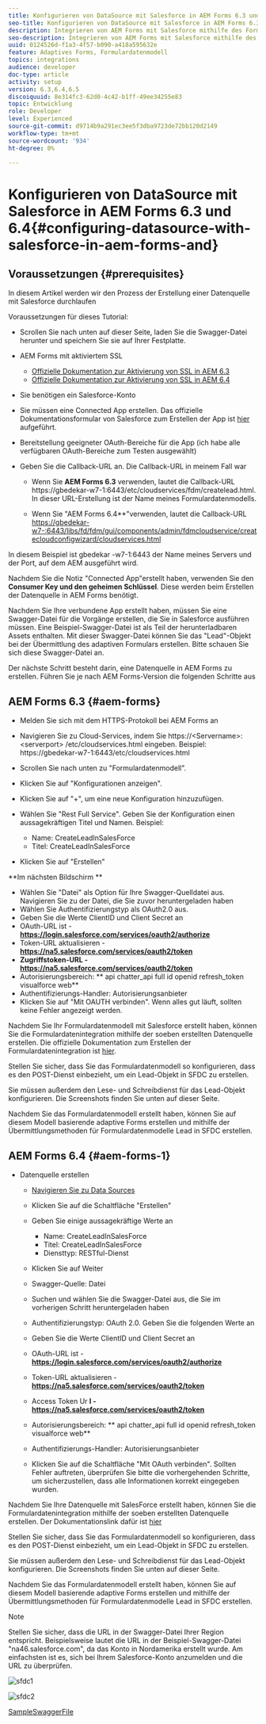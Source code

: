 ```yaml
---
title: Konfigurieren von DataSource mit Salesforce in AEM Forms 6.3 und 6.4
seo-title: Konfigurieren von DataSource mit Salesforce in AEM Forms 6.3 und 6.4
description: Integrieren von AEM Forms mit Salesforce mithilfe des Formulardatenmodells
seo-description: Integrieren von AEM Forms mit Salesforce mithilfe des Formulardatenmodells
uuid: 0124526d-f1a3-4f57-b090-a418a595632e
feature: Adaptives Forms, Formulardatenmodell
topics: integrations
audience: developer
doc-type: article
activity: setup
version: 6.3,6.4,6.5
discoiquuid: 8e314fc3-62d0-4c42-b1ff-49ee34255e83
topic: Entwicklung
role: Developer
level: Experienced
source-git-commit: d9714b9a291ec3ee5f3dba9723de72bb120d2149
workflow-type: tm+mt
source-wordcount: '934'
ht-degree: 0%

---
```



# Konfigurieren von DataSource mit Salesforce in AEM Forms 6.3 und 6.4{#configuring-datasource-with-salesforce-in-aem-forms-and}

## Voraussetzungen {#prerequisites}

In diesem Artikel werden wir den Prozess der Erstellung einer Datenquelle mit Salesforce durchlaufen

Voraussetzungen für dieses Tutorial:

* Scrollen Sie nach unten auf dieser Seite, laden Sie die Swagger-Datei herunter und speichern Sie sie auf Ihrer Festplatte.
* AEM Forms mit aktiviertem SSL

   * [Offizielle Dokumentation zur Aktivierung von SSL in AEM 6.3](https://helpx.adobe.com/experience-manager/6-3/sites/administering/using/ssl-by-default.html)
   * [Offizielle Dokumentation zur Aktivierung von SSL in AEM 6.4](https://helpx.adobe.com/experience-manager/6-4/sites/administering/using/ssl-by-default.html)

* Sie benötigen ein Salesforce-Konto
* Sie müssen eine Connected App erstellen. Das offizielle Dokumentationsformular von Salesforce zum Erstellen der App ist [hier](https://help.salesforce.com/articleView?id=connected_app_create.htm&amp;type=0) aufgeführt.
* Bereitstellung geeigneter OAuth-Bereiche für die App (ich habe alle verfügbaren OAuth-Bereiche zum Testen ausgewählt)
* Geben Sie die Callback-URL an. Die Callback-URL in meinem Fall war

   * Wenn Sie **AEM Forms 6.3** verwenden, lautet die Callback-URL https://gbedekar-w7-1:6443/etc/cloudservices/fdm/createlead.html. In dieser URL-Erstellung ist der Name meines Formulardatenmodells.

   * Wenn Sie &quot;AEM Forms 6.4**&quot;verwenden, lautet die Callback-URL [https://gbedekar-w7-:6443/libs/fd/fdm/gui/components/admin/fdmcloudservice/createcloudconfigwizard/cloudservices.html](https://gbedekar-w7-1:6443/libs/fd/fdm/gui/components/admin/fdmcloudservice/createcloudconfigwizard/cloudservices.html)

In diesem Beispiel ist gbedekar -w7-1:6443 der Name meines Servers und der Port, auf dem AEM ausgeführt wird.

Nachdem Sie die Notiz &quot;Connected App&quot;erstellt haben, verwenden Sie den **Consumer Key und den geheimen Schlüssel**. Diese werden beim Erstellen der Datenquelle in AEM Forms benötigt.

Nachdem Sie Ihre verbundene App erstellt haben, müssen Sie eine Swagger-Datei für die Vorgänge erstellen, die Sie in Salesforce ausführen müssen. Eine Beispiel-Swagger-Datei ist als Teil der herunterladbaren Assets enthalten. Mit dieser Swagger-Datei können Sie das &quot;Lead&quot;-Objekt bei der Übermittlung des adaptiven Formulars erstellen. Bitte schauen Sie sich diese Swagger-Datei an.

Der nächste Schritt besteht darin, eine Datenquelle in AEM Forms zu erstellen. Führen Sie je nach AEM Forms-Version die folgenden Schritte aus

## AEM Forms 6.3 {#aem-forms}

* Melden Sie sich mit dem HTTPS-Protokoll bei AEM Forms an
* Navigieren Sie zu Cloud-Services, indem Sie https://&lt;Servername>:&lt;serverport> /etc/cloudservices.html eingeben. Beispiel: https://gbedekar-w7-1:6443/etc/cloudservices.html
* Scrollen Sie nach unten zu &quot;Formulardatenmodell&quot;.
* Klicken Sie auf &quot;Konfigurationen anzeigen&quot;.
* Klicken Sie auf &quot;+&quot;, um eine neue Konfiguration hinzuzufügen.
* Wählen Sie &quot;Rest Full Service&quot;. Geben Sie der Konfiguration einen aussagekräftigen Titel und Namen. Beispiel:

   * Name: CreateLeadInSalesForce
   * Titel: CreateLeadInSalesForce

* Klicken Sie auf &quot;Erstellen&quot;

**Im nächsten Bildschirm **

* Wählen Sie &quot;Datei&quot; als Option für Ihre Swagger-Quelldatei aus. Navigieren Sie zu der Datei, die Sie zuvor heruntergeladen haben
* Wählen Sie Authentifizierungstyp als OAuth2.0 aus.
* Geben Sie die Werte ClientID und Client Secret an
* OAuth-URL ist - **https://login.salesforce.com/services/oauth2/authorize**
* Token-URL aktualisieren - **https://na5.salesforce.com/services/oauth2/token**
* **Zugriffstoken-URL - https://na5.salesforce.com/services/oauth2/token**
* Autorisierungsbereich: ** api   chatter_api full id   openid   refresh_token visualforce web**
* Authentifizierungs-Handler: Autorisierungsanbieter
* Klicken Sie auf &quot;Mit OAUTH verbinden&quot;. Wenn alles gut läuft, sollten keine Fehler angezeigt werden.

Nachdem Sie Ihr Formulardatenmodell mit Salesforce erstellt haben, können Sie die Formulardatenintegration mithilfe der soeben erstellten Datenquelle erstellen. Die offizielle Dokumentation zum Erstellen der Formulardatenintegration ist [hier](https://helpx.adobe.com/aem-forms/6-3/data-integration.html).

Stellen Sie sicher, dass Sie das Formulardatenmodell so konfigurieren, dass es den POST-Dienst einbezieht, um ein Lead-Objekt in SFDC zu erstellen.

Sie müssen außerdem den Lese- und Schreibdienst für das Lead-Objekt konfigurieren. Die Screenshots finden Sie unten auf dieser Seite.

Nachdem Sie das Formulardatenmodell erstellt haben, können Sie auf diesem Modell basierende adaptive Forms erstellen und mithilfe der Übermittlungsmethoden für Formulardatenmodelle Lead in SFDC erstellen.

## AEM Forms 6.4 {#aem-forms-1}

* Datenquelle erstellen

   * [Navigieren Sie zu Data Sources](http://localhost:4502/libs/fd/fdm/gui/components/admin/fdmcloudservice/fdm.html/conf/global)

   * Klicken Sie auf die Schaltfläche &quot;Erstellen&quot;
   * Geben Sie einige aussagekräftige Werte an

      * Name: CreateLeadInSalesForce
      * Titel: CreateLeadInSalesForce
      * Diensttyp: RESTful-Dienst
   * Klicken Sie auf Weiter
   * Swagger-Quelle: Datei
   * Suchen und wählen Sie die Swagger-Datei aus, die Sie im vorherigen Schritt heruntergeladen haben
   * Authentifizierungstyp: OAuth 2.0. Geben Sie die folgenden Werte an
   * Geben Sie die Werte ClientID und Client Secret an
   * OAuth-URL ist - **https://login.salesforce.com/services/oauth2/authorize**
   * Token-URL aktualisieren - **https://na5.salesforce.com/services/oauth2/token**
   * Access Token Ur **l - https://na5.salesforce.com/services/oauth2/token**
   * Autorisierungsbereich: ** api chatter_api full id openid refresh_token visualforce web**
   * Authentifizierungs-Handler: Autorisierungsanbieter
   * Klicken Sie auf die Schaltfläche &quot;Mit OAuth verbinden&quot;. Sollten Fehler auftreten, überprüfen Sie bitte die vorhergehenden Schritte, um sicherzustellen, dass alle Informationen korrekt eingegeben wurden.


Nachdem Sie Ihre Datenquelle mit SalesForce erstellt haben, können Sie die Formulardatenintegration mithilfe der soeben erstellten Datenquelle erstellen. Der Dokumentationslink dafür ist [hier](https://helpx.adobe.com/experience-manager/6-4/forms/using/create-form-data-models.html)

Stellen Sie sicher, dass Sie das Formulardatenmodell so konfigurieren, dass es den POST-Dienst einbezieht, um ein Lead-Objekt in SFDC zu erstellen.

Sie müssen außerdem den Lese- und Schreibdienst für das Lead-Objekt konfigurieren. Die Screenshots finden Sie unten auf dieser Seite.

Nachdem Sie das Formulardatenmodell erstellt haben, können Sie auf diesem Modell basierende adaptive Forms erstellen und mithilfe der Übermittlungsmethoden für Formulardatenmodelle Lead in SFDC erstellen.

>[!NOTE]
>
>Stellen Sie sicher, dass die URL in der Swagger-Datei Ihrer Region entspricht. Beispielsweise lautet die URL in der Beispiel-Swagger-Datei &quot;na46.salesforce.com&quot;, da das Konto in Nordamerika erstellt wurde. Am einfachsten ist es, sich bei Ihrem Salesforce-Konto anzumelden und die URL zu überprüfen.

![sfdc1](assets/sfdc1.gif)

![sfdc2](assets/sfdc2.png)

[SampleSwaggerFile](assets/swagger-sales-force-lead.json)
